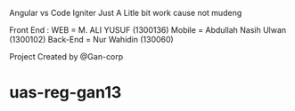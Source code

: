 Angular vs Code Igniter
Just A Litle bit work cause not mudeng 

Front End : 
WEB = M. ALI YUSUF (1300136)
Mobile = Abdullah Nasih Ulwan (1300102)
Back-End = Nur Wahidin (130060)


Project Created by @Gan-corp
# uas-reg-gan13
